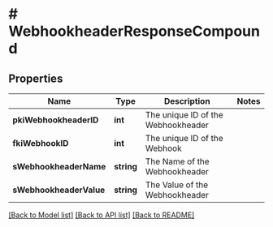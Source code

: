 # # WebhookheaderResponseCompound

## Properties

Name | Type | Description | Notes
------------ | ------------- | ------------- | -------------
**pkiWebhookheaderID** | **int** | The unique ID of the Webhookheader |
**fkiWebhookID** | **int** | The unique ID of the Webhook |
**sWebhookheaderName** | **string** | The Name of the Webhookheader |
**sWebhookheaderValue** | **string** | The Value of the Webhookheader |

[[Back to Model list]](../../README.md#models) [[Back to API list]](../../README.md#endpoints) [[Back to README]](../../README.md)
